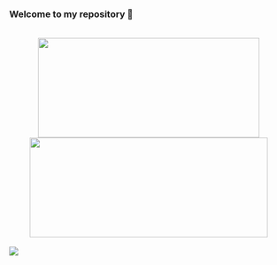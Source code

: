 ### Welcome to my repository 👋

<br>

<div align="center" style="display:flex">
  <a href="https://github.com/victorcarpes">
  <img height="180em" width="400px" src="https://github-readme-stats.vercel.app/api?username=victorcarpes&show_icons=true&theme=city_lights&include_all_commits=true&count_private=true"/>
  <img height="180em" width="430px" src="https://github-readme-stats.vercel.app/api/top-langs/?username=victorcarpes&layout=compact&langs_count=7&theme=city_lights"/>
</div>

<br>

<div> 
  <a href="https://www.linkedin.com/in/victor-carpes-59966722a/" target="_blank">
    <img src="https://img.shields.io/badge/-LinkedIn-%230077B5?style=for-the-badge&logo=linkedin&logoColor=white" target="_blank">
  </a> 
</div>
